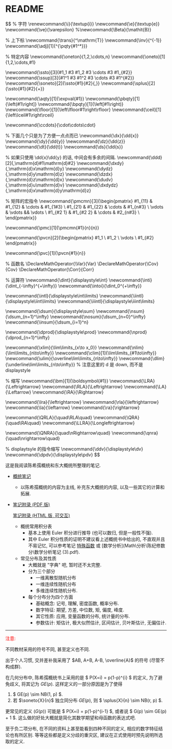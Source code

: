 # README

$$
% 字符
\renewcommand{\i}{\textup{i}}
\newcommand{\e}{\textup{e}}
\newcommand{\ve}{\varepsilon}
%\newcommand{\Beta}{\mathit{B}}

% 上下标
\newcommand{\trans}{^\mathrm{T}}
\newcommand{\inv}{^{-1}}
\newcommand{\adj}[1]{^{\pqty{#1^*}}}

% 特定内容
\newcommand{\oneton}{1,2,\cdots,n}
\newcommand{\oneto}[1]{1,2,\cdots,#1}

\newcommand{\ssto}[3]{#1_1 #3 #1_2 #3 \cdots #3 #1_{#2}}
\newcommand{\ssup}[3]{#1^1 #3 #1^2 #3 \cdots #3 #1^{#2}}
\newcommand{\soneto}[2]{\ssto{#1}{#2}{,}}
\newcommand{\splus}[2]{\ssto{#1}{#2}{+}}

\newcommand{\aqty}[1]{\expval{#1}}
\newcommand{\pbqty}[1]{\left(#1\right]}
\newcommand{\bpqty}[1]{\left[#1\right)}
\newcommand{\floor}[1]{\left\lfloor#1\right\rfloor}
\newcommand{\ceil}[1]{\left\lceil#1\right\rceil}

\newcommand{\ccdots}{\cdot\cdots\cdot}

% 下面几个只是为了方便一点点而已
\newcommand{\dx}{\dd{x}}
\newcommand{\dy}{\dd{y}}
\newcommand{\dz}{\dd{z}}
\newcommand{\dt}{\dd{t}}
\newcommand{\ds}{\dd{s}}

% 如果只使用 \dd{x}\dd{y} 的话, 中间会有多余的间隔.
\newcommand{\ddd}[2]{\,\mathrm{d}#1\mathrm{d}#2}
\newcommand{\dxdy}{\,\mathrm{d}x\mathrm{d}y}
\newcommand{\dydz}{\,\mathrm{d}y\mathrm{d}z}
\newcommand{\dzdx}{\,\mathrm{d}z\mathrm{d}x}
\newcommand{\dudv}{\,\mathrm{d}u\mathrm{d}v}
\newcommand{\dxdydz}{\,\mathrm{d}x\mathrm{d}y\mathrm{d}z}

% 矩阵的宏指令
\newcommand{\pmcmn}[3]{\begin{pmatrix}
	#1_{11} & #1_{12} & \cdots & #1_{1#3} \\
	#1_{21} & #1_{22} & \cdots & #1_{n#3} \\
	\vdots & \vdots && \vdots \\
	#1_{#2 1} & #1_{#2 2} & \cdots & #2_{n#3} \\
\end{pmatrix}}

\newcommand{\pmc}[1]{\pmcmn{#1}{n}{n}}

\newcommand{\pvcn}[2]{\begin{pmatrix}
	#1_1 \\ #1_2 \\ \vdots \\ #1_{#2}
\end{pmatrix}}

\newcommand{\pvc}[1]{\pvcn{#1}{n}}



% 函数名
\DeclareMathOperator{\Var}{Var}
\DeclareMathOperator{\Cov}{Cov}
\DeclareMathOperator{\Corr}{Corr}

% 运算符
\newcommand{\dint}{\displaystyle\int}
\newcommand{\inti}{\dint_{-\infty}^{+\infty}}
\newcommand{\intoi}{\dint_0^{+\infty}}

\newcommand{\intl}{\displaystyle\int\limits}
\newcommand{\iintl}{\displaystyle\iint\limits}
\newcommand{\iiintl}{\displaystyle\iiint\limits}

\newcommand{\dsum}{\displaystyle\sum}
\newcommand{\nsum}{\dsum_{n=1}^\infty}
\newcommand{\nosum}{\dsum_{n=0}^\infty}
\newcommand{\insum}{\dsum_{i=1}^n}

\newcommand{\dprod}{\displaystyle\prod}
\newcommand{\nprod}{\dprod_{n=1}^\infty}

\newcommand{\xlim}{\lim\limits_{x\to x_0}}
\newcommand{\nlim}{\lim\limits_{n\to\infty}}
\newcommand{\clim}[1]{\lim\limits_{#1\to\infty}}
\newcommand{\ulim}{\overline\lim\limits_{n\to\infty}}
\newcommand{\dlim}{\underline\lim\limits_{n\to\infty}}
% 注意这里的 d 是 down, 而不是 displaystyle

% 缩写
\newcommand{\bm}[1]{\boldsymbol{#1}}
\newcommand{\LRA}{\Leftrightarrow}
\newcommand{\RLA}{\Leftrightarrow}
\newcommand{\LA}{\Leftarrow}
\newcommand{\RA}{\Rightarrow}

\newcommand{\lra}{\leftrightarrow}
\newcommand{\rla}{\leftrightarrow}
\newcommand{\la}{\leftarrow}
\newcommand{\ra}{\rightarrow}

\newcommand{\QRLA}{\quad\RLA\quad}
\newcommand{\QRA}{\quad\RA\quad}
\newcommand{\LLRA}{\Longleftrightarrow}

\newcommand{\QNRA}{\quad\nRightarrow\quad}
\newcommand{\qnra}{\quad\nrightarrow\quad}

% displaytsyle 的指令缩写
\newcommand{\ddv}{\displaystyle\dv}
\newcommand{\dpdv}{\displaystyle\pdv}
$$

这是我阅读陈希孺概统和东大概统所整理的笔记.

- [概统笔记](概率论与数理统计.pdf)

  - 以陈希孺概统的内容为主线, 补充东大概统的内容, 以及一些其它的计算和拓展.

- [笔记附录 (PDF 版)](概统笔记附录.pdf)

  [笔记附录 (HTML 版, 可交互)](概统笔记附录.html)

  - 概统常用积分表
    - 基本上使用 Euler 积分进行推导 (也可以数归, 但是一般性不强).
    - 其中 Euler 积分性质的证明不建议看上述概统书中给出的, 不直观并且不易记忆, 可以参考笔记 [特殊函数](Math\分析\特殊函数\README.html) 或 [数学分析](Math\分析\陈纪修数分\数学分析笔记 (3).pdf).
  - 常见分布及其性质
    - 大概就是 "字典" 吧, 暂时还不太完整.
    - 分为三个部分
      - 一维离散型随机分布
      - 一维连续性随机分布
      - 多维连续性随机分布.
    - 每个分布分为四个方面
      - 基础概念: 记号, 理解, 密度函数, 概率分布.
      - 数字特征: 期望, 方差, 中位数, 矩, 偏度, 峰度.
      - 其它性质: 应用, 变量函数的分布, 统计量的分布.
      - 参数估计: 矩估计, 极大似然估计, 区间估计, 贝叶斯估计, 无偏估计.

---

<font color=red>注意:</font>

不同教材采用的符号不同, 甚至定义也不同.

出于个人习惯, 交并差补我采用了 $AB, A+B, A-B, \overline{A}$ 的符号 (尽管不构成群).

在几何分布中, 陈希孺概统书上采用的是 $ P(X=i) = p(1-p)^{i} $ 的定义, 为了避免歧义, 将其记为 $GE(p)$. 这样定义的一部分原因是为了使得

1. $ GE(p) \sim NB(1, p) $.
2. 若 $\soneto{X}{n}$ 独立同分布 $GE(p)$, 则 $ \splus{X}{n} \sim NB(r, p) $.

更常见的定义 ($G(p)$) 可能是 $ P(X=i) = p(1-p)^{i-1} $, 或者说 $ G(p) \sim GE(p) + 1 $. 这么做的好处大概就是简化其数学期望和母函数的表达式吧.

至于负二项分布, 在不同的资料上甚至能看到四种不同的定义, 相应的数字特征结论也有所区别. 等等这些都是定义分歧的重灾区, 建议在正式使用时预先说明所选取的定义.


